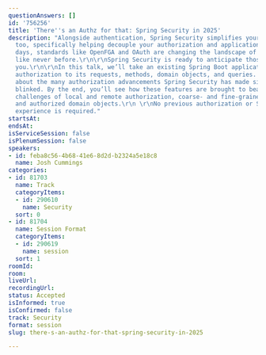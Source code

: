 ```yaml
---
questionAnswers: []
id: '756256'
title: 'There''s an Authz for that: Spring Security in 2025'
description: "Alongside authentication, Spring Security simplifies your authorization,
  too, specifically helping decouple your authorization and application logic. These
  days, standards like OpenFGA and OAuth are changing the landscape of authorization
  like never before.\r\n\r\nSpring Security is ready to anticipate those changes with
  you.\r\n\r\nIn this talk, we’ll take an existing Spring Boot application and add
  authorization to its requests, methods, domain objects, and queries. You’ll learn
  about the many authorization advancements Spring Security has made since you last
  blinked. By the end, you’ll see how these features are brought to bear on the everyday
  challenges of local and remote authorization, coarse- and fine-grained authorization,
  and authorized domain objects.\r\n \r\nNo previous authorization or Spring Security
  experience is required."
startsAt:
endsAt:
isServiceSession: false
isPlenumSession: false
speakers:
- id: feba8c56-4b68-41e6-8d2d-b2324a5e18c8
  name: Josh Cummings
categories:
- id: 81703
  name: Track
  categoryItems:
  - id: 290610
    name: Security
  sort: 0
- id: 81704
  name: Session Format
  categoryItems:
  - id: 290619
    name: session
  sort: 1
roomId:
room:
liveUrl:
recordingUrl:
status: Accepted
isInformed: true
isConfirmed: false
track: Security
format: session
slug: there-s-an-authz-for-that-spring-security-in-2025

---
```

